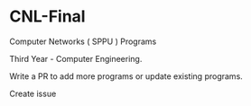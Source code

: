 # CNL-Final
 Computer Networks ( SPPU ) Programs

Third Year - Computer Engineering.

Write a PR to add more programs or update existing programs.

Create issue